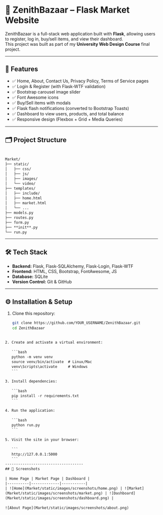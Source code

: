 # 🛒 ZenithBazaar – Flask Market Website

ZenithBazaar is a full-stack web application built with **Flask**, allowing users to register, log in, buy/sell items, and view their dashboard.  
This project was built as part of my **University Web Design Course** final project.

---

## 🚀 Features
- ✅ Home, About, Contact Us, Privacy Policy, Terms of Service pages
- ✅ Login & Register (with Flask-WTF validation)
- ✅ Bootstrap carousel image slider
- ✅ Font Awesome icons
- ✅ Buy/Sell items with modals
- ✅ Flask flash notifications (converted to Bootstrap Toasts)
- ✅ Dashboard to view users, products, and total balance
- ✅ Responsive design (Flexbox + Grid + Media Queries)

---

## 🗂 Project Structure
```

Market/
├── static/
│   ├── css/
│   ├── js/
│   ├── images/
│   └── video/
├── templates/
│   ├── include/
│   ├── home.html
│   ├── market.html
│   └── ...
├── models.py
├── routes.py
├── form.py
├── **init**.py
└── run.py

````

---

## 🛠 Tech Stack
- **Backend:** Flask, Flask-SQLAlchemy, Flask-Login, Flask-WTF
- **Frontend:** HTML, CSS, Bootstrap, FontAwesome, JS
- **Database:** SQLite
- **Version Control:** Git & GitHub

---

## ⚙️ Installation & Setup
1. Clone this repository:
   ```bash
   git clone https://github.com/YOUR_USERNAME/ZenithBazaar.git
   cd ZenithBazaar
````

2. Create and activate a virtual environment:

   ```bash
   python -m venv venv
   source venv/bin/activate  # Linux/Mac
   venv\Scripts\activate     # Windows
   ```

3. Install dependencies:

   ```bash
   pip install -r requirements.txt
   ```

4. Run the application:

   ```bash
   python run.py
   ```

5. Visit the site in your browser:

   ```
   http://127.0.0.1:5000
   ```
------------------------------------
## 📸 Screenshots

| Home Page | Market Page | Dashboard |
|----------|-------------|-----------|
| ![Home](Market/static/images/screenshots/home.png) | ![Market](Market/static/images/screenshots/market.png) | ![Dashboard](Market/static/images/screenshots/dashboard.png) |

![About Page](Market/static/images/screenshots/about.png)
